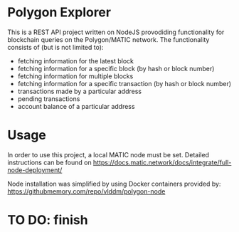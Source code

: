 # Polygon Explorer
This is a REST API project written on NodeJS provodiding functionality for blockchain queries on the Polygon/MATIC network. The functionality consists of (but is not limited to):
- fetching information for the latest block
- fetching information for a specific block (by hash or block number)
- fetching information for multiple blocks
- fetching information for a specific transaction (by hash or block number)
- transactions made by a particular address
- pending transactions
- account balance of a particular address 

# Usage
In order to use this project, a local MATIC node must be set. Detailed instructions can be found on https://docs.matic.network/docs/integrate/full-node-deployment/

Node installation was simplified by using Docker containers provided by: https://githubmemory.com/repo/vlddm/polygon-node
# TO DO: finish
